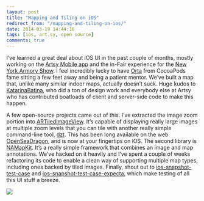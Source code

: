 ```yaml
---
layout: post
title: "Mapping and Tiling on iOS"
redirect_from: "/mapping-and-tiling-on-ios/"
date: 2014-03-19 14:44:16
tags: [ios, art.sy, open source]
comments: true
---
```

I’ve learned a great deal about iOS UI in the past couple of months, mostly working on the [Artsy Mobile app](http://iphone.artsy.net/) and the in-Fair experience for the [New York Armory Show](http://iphone.artsy.net/). I feel incredibly lucky to have [Orta](http://orta.github.io/) from CocoaPods fame sitting a few feet away and being a patient mentor. We’ve built a map that, unlike many similar indoor maps, actually doesn’t suck. Huge kudos to [KatarinaBatina](http://www.katarinabatina.com/), who did a ton of design work and everybody else at Artsy who has contributed boatloads of client and server-side code to make this happen.

A few open-source projects came out of this. I’ve extracted the image zoom portion into [ARTiledImageView](https://github.com/dblock/ARTiledImageView). It’s capable of displaying really large images at multiple zoom levels that you can tile with another really simple command-line tool, [dzt](https://github.com/dblock/dzt). This has been long available on the web [OpenSeaDragon](http://openseadragon.github.io/), and is now at your fingertips on iOS. The second library is [NAMapKit](https://github.com/neilang/namapkit). It’s a really simple framework that combines an image and map annotations. We’ve hacked on it heavily and I’ve spent a couple of weeks refactoring its code to enable a clean way of supporting multiple map types, including ones backed by tiled images. Finally, shout out to [ios-snapshot-test-case](https://github.com/facebook/ios-snapshot-test-case) and [ios-snapshot-test-case-expecta](https://github.com/dblock/ios-snapshot-test-case-expecta), which make testing of all this UI stuff a breeze.

![](https://raw.github.com/wiki/neilang/NAMapKit/demos/artsy-iphone-app-armory-2014.gif)
